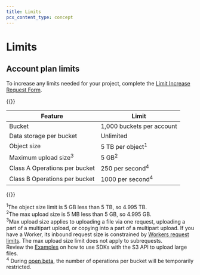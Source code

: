 ```yaml
---
title: Limits
pcx_content_type: concept
---
```


# Limits

## Account plan limits

To increase any limits needed for your project, complete the [Limit Increase Request Form](https://forms.gle/ukpeZVLWLnKeixDu7).

{{<table-wrap>}}

| Feature                         | Limit                                 |
| ------------------------------- | ------------------------------------- |
| Bucket                          | 1,000 buckets per account              |
| Data storage per bucket         | Unlimited                             |
| Object size                     | 5 TB per object<sup>1</sup>           |
| Maximum upload size<sup>3</sup> | 5 GB<sup>2</sup>                      |
| Class A Operations per bucket   | 250 per second<sup>4</sup>            |
| Class B Operations per bucket   | 1000 per second<sup>4</sup>           |

{{</table-wrap>}}

<sup>1</sup>The object size limit is 5 GB less than 5 TB, so 4.995 TB.<br>
<sup>2</sup>The max upload size is 5 MB less than 5 GB, so 4.995 GB.<br>
<sup>3</sup>Max upload size applies to uploading a file via one request, uploading a part of a multipart upload, or
copying into a part of a multipart upload. If you have a Worker, its inbound request size is
constrained by [Workers request limits](/workers/platform/limits#request-limits). The max upload size limit does not apply to subrequests.<br>
Review the [Examples](/r2/examples/) on how to use SDKs with the S3 API to upload large files.<br>
<sup>4</sup> During [open beta](/workers/platform/betas/), the number of operations per bucket will be temporarily restricted.

